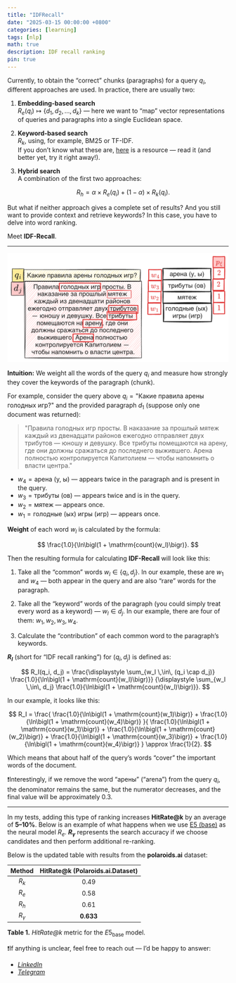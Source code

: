 ```yaml
---
title: "IDFRecall"
date: "2025-03-15 00:00:00 +0800"
categories: [learning]
tags: [nlp]
math: true
description: IDF recall ranking
pin: true
---
```


Currently, to obtain the “correct” chunks (paragraphs) for a query $q_i$, different approaches are used. In practice, there are usually two:

1. **Embedding-based search**  
   $R_e(q_i) \mapsto \{d_1, d_2, \ldots, d_k\}$ — here we want to “map” vector representations of queries and paragraphs into a single Euclidean space.

2. **Keyword-based search**  
   $R_k$, using, for example, BM25 or TF-IDF.  
   If you don’t know what these are, [here](https://huggingface.co/blog/xhluca/bm25s) is a resource — read it (and better yet, try it right away!).

3. **Hybrid search**  
   A combination of the first two approaches:

   $$
   R_h = \alpha \times R_e(q_i) + (1 - \alpha) \times R_k(q_i).
   $$

But what if neither approach gives a complete set of results? And you still want to provide context and retrieve keywords? In this case, you have to delve into word ranking.

Meet **IDF-Recall**.

---

![](assets/sample-hunger-games.png)

**Intuition:** We weight all the words of the query $q_i$ and measure how strongly they cover the keywords of the paragraph (chunk).

For example, consider the query above $q_i = \text{"Какие правила арены голодных игр?"}$ and the provided paragraph $d_1$ (suppose only one document was returned):

> "Правила голодных игр просты. В наказание за прошлый мятеж каждый из двенадцати районов ежегодно отправляет двух трибутов — юношу и девушку. Все трибуты помещаются на арену, где они должны сражаться до последнего выжившего. Арена полностью контролируется Капитолием — чтобы напомнить о власти центра."

- $w_4 = \text{арена (у, ы)}$ — appears twice in the paragraph and is present in the query.  
- $w_3 = \text{трибуты (ов)}$ — appears twice and is in the query.  
- $w_2 = \text{мятеж}$ — appears once.  
- $w_1 = \text{голодные (ых) игры (игр)}$ — appears once.

**Weight** of each word $w_l$ is calculated by the formula:

$$
\frac{1.0}{\ln\bigl(1 + \mathrm{count}(w_l)\bigr)}.
$$

Then the resulting formula for calculating **IDF-Recall** will look like this:

1. Take all the “common” words $w_l \in \{q_i, d_j\}$. In our example, these are $w_1$ and $w_4$ — both appear in the query and are also “rare” words for the paragraph.

2. Take all the “keyword” words of the paragraph (you could simply treat every word as a keyword) — $w_l \in d_j$. In our example, there are four of them: $w_1, w_2, w_3, w_4$.

3. Calculate the “contribution” of each common word to the paragraph’s keywords.

**$R_I$** (short for “IDF recall ranking”) for $(q_i, d_j)$ is defined as:

$$
R_I(q_i, d_j) = 
\frac{\displaystyle \sum_{w_l \,\in\, (q_i \cap d_j)} \frac{1.0}{\ln\bigl(1 + \mathrm{count}(w_l)\bigr)}}
{\displaystyle \sum_{w_l \,\in\, d_j} \frac{1.0}{\ln\bigl(1 + \mathrm{count}(w_l)\bigr)}}.
$$

In our example, it looks like this:

$$
R_I = 
\frac{
\frac{1.0}{\ln\bigl(1 + \mathrm{count}(w_1)\bigr)}
+ 
\frac{1.0}{\ln\bigl(1 + \mathrm{count}(w_4)\bigr)}
}{
\frac{1.0}{\ln\bigl(1 + \mathrm{count}(w_1)\bigr)}
+ 
\frac{1.0}{\ln\bigl(1 + \mathrm{count}(w_2)\bigr)}
+ 
\frac{1.0}{\ln\bigl(1 + \mathrm{count}(w_3)\bigr)}
+ 
\frac{1.0}{\ln\bigl(1 + \mathrm{count}(w_4)\bigr)}
}
\approx
\frac{1}{2}.
$$

Which means that about half of the query’s words “cover” the important words of the document.

❗️Interestingly, if we remove the word “арены” (“arena”) from the query $q_i$, the denominator remains the same, but the numerator decreases, and the final value will be approximately 0.3.

---

In my tests, adding this type of ranking increases **HitRate@k** by an average of **5–10%**. Below is an example of what happens when we use [E5 (base)](https://huggingface.co/intfloat/e5-base) as the neural model $R_e$. **$R_{\gamma}$** represents the search accuracy if we choose candidates and then perform additional re-ranking.

Below is the updated table with results from the **polaroids.ai** dataset:

|  Method   | **HitRate@k (Polaroids.ai.Dataset)** |
|:---------:|:-------------------------------------:|
| $R_k$     | 0.49                                  |
| $R_e$     | 0.58                                  |
| $R_h$     | 0.61                                  |
| $R_{\gamma}$ | **0.633**                          |

**Table 1.** *HitRate@k* metric for the $E5_{\text{base}}$ model.

❗️If anything is unclear, feel free to reach out — I’d be happy to answer:

- [*LinkedIn*](https://www.linkedin.com/in/itarlinskiy/)
- [*Telegram*](https://t.me/itarlinskiy/)


